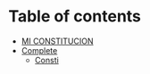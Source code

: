 # Table of contents

* [MI CONSTITUCION](README.md)
* [Complete](complete/README.md)
  * [Consti](Complete/costarica.md)
